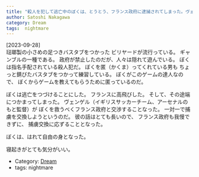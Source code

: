 ```yaml
---
title: "殺人を犯して逃亡中のぼくは、とうとう、フランス政府に逮捕されてしまった。ヴェンゲルが政府と交渉して、ぼくを解放してくれた ---とても珍しいハッピーエンドの夢だった"
author: Satoshi Nakagawa
category: Dream
tags:  nightmare
---
```


[2023-09-28]  
 琺瑯製の小さめの足つきバスタブをつかった
ビリヤードが流行っている。
ギャンブルの一種である。
政府が禁止したのだが、人々は隠れて遊んでいる。
ぼくは指名手配されている殺人犯だ。
ぼくを匿（かくま）ってくれている男も
ちょっと錆びたバスタブをつかって練習している。
ぼくがこのゲームの達人なので、
ぼくからゲームを教えてもらうために匿っているのだ。

 ぼくは逃亡をつづけることにした。
フランスに高飛びした。
そして、その途端につかまってしまった。
ヴェンゲル（イギリスサッカーチーム、アーセナルのもと監督）が
ぼくを救うべくフランス政府と交渉することなった。
一対一で捕虜を交換しようというのだ。
彼の話はとても長いので、
フランス政府も我慢できずに、
捕虜交換に応ずることとなった。

 ぼくは、はれて自由の身となった。

 寝起きがとても気分がいい。

- Category: [Dream](categories.html#Dream)
- tags:  nightmare
